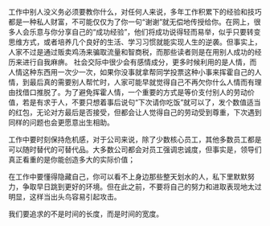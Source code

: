 工作中别人没义务必须要教你什么，对任何人来说，多年工作积累下的经验和技巧都是一种私人财富，不可能仅仅为了你一句“谢谢”就无偿地传授给你。在网上，很多人会乐意与你分享自己的“成功经验”，他们将成功说得轻而易举，似乎只要转变思维方式，或者培养几个良好的生活、学习习惯就能实现人生的逆袭。但事实上，人家不过是通过贩卖鸡汤来骗取流量和智商税，而那些读者则是在用别人成功的经历来进行自我麻痹。
社会交际中很少会有感情成分，更多时候利用的是人情，而人情这种东西用一次少一次，如果你没事就拿帮同学投票这种小事来挥霍自己的人情，到最后真的需要别人帮忙时，人家可能早就觉得自己不再欠你什么人情而有理由找借口推脱了。为了避免挥霍人情，一个重要的方式是等价支付别人的劳动价值，若是有求于人，不要只想着事后说句“下次请你吃饭”就可以了，发个数值适当的红包，无论对方最后是否接受，但都会让人觉得自己的劳动受到尊重，下次遇到同样的问题也会更愿意出生相助。

工作中要时刻保持危机感，对于公司来说，除了少数核心员工，其他多数员工都是可以随时替代的可替代品。大多数公司都会对员工强调忠诚度，但事实是，领导们真正看重的是你能创造多大的实际价值；

在工作中要懂得隐藏自己，你可以看不上身边那些整天划水的人，私下里默默努力，争取早日跳到更好的环境。但在此之前，不要将自己的努力和进取表现地太过明显，这样当出头鸟容易引起攻击。

我们要追求的不是时间的长度，而是时间的宽度。

